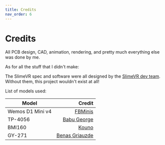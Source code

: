 ```yaml
---
title: Credits
nav_order: 6
---
```


# Credits

All PCB design, CAD, animation, rendering, and pretty much everything else was done by me.

As for all the stuff that I didn't make:

The SlimeVR spec and software were all designed by the [SlimeVR dev team](https://slimevr.dev/). Without them, this project wouldn't exist at all!

List of models used:

| Model | Credit |
|--|--:|
| Wemos D1 Mini v4 | [FBMinis](https://grabcad.com/library/wemos-esp8266-lolin-d1-mini-v4-1) |
| TP-4056 | [Babu George](https://grabcad.com/library/03962a-hw107-lithium-battery-charging-module-1) |
| BMI160 | [Kouno](https://store.kouno.xyz/products/bmi270-breakout-board) |
| GY-271 | [Benas Griauzde](https://grabcad.com/library/gy-271-hmc5883l-triple-3-axis-digital-compass-magnetometer-sensor-module-1) |